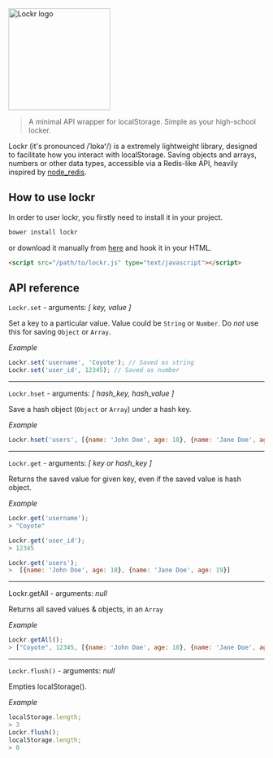 <img src="http://i.imgur.com/w1wyawR.png?1" alt="Lockr logo" style="width: 200px;"/>

> A minimal API wrapper for localStorage. Simple as your high-school locker.

Lockr (it's pronounced /ˈlɒkəʳ/) is a extremely lightweight library, designed to facilitate how you interact with localStorage. Saving objects and arrays, numbers or other data types, accessible via a Redis-like API, heavily inspired by [node_redis](https://github.com/mranney/node_redis/).

## How to use lockr

In order to user lockr, you firstly need to install it in your project.

```js
bower install lockr
```

or download it manually from [here](https://raw2.github.com/tsironis/lockr/master/lockr.js) and hook it in your HTML.

```html
<script src="/path/to/lockr.js" type="text/javascript"></script>
```

## API reference

```Lockr.set``` - arguments: *[ key, value ]*

Set a key to a particular value. Value could be ```String``` or ```Number```. Do *not* use this for saving ```Object``` or ```Array```.

*Example*

```js
Lockr.set('username', 'Coyote'); // Saved as string
Lockr.set('user_id', 12345); // Saved as number
```

---

```Lockr.hset``` - arguments: *[ hash_key, hash_value ]*

Save a hash object (```Object``` or ```Array```) under a hash key.

*Example*

```js
Lockr.hset('users', [{name: 'John Doe', age: 18}, {name: 'Jane Doe', age: 19}]);
```

---

```Lockr.get``` - arguments: *[ key or hash_key ]*

Returns the saved value for given key, even if the saved value is hash object.

*Example*
```js
Lockr.get('username');
> "Coyote"

Lockr.get('user_id');
> 12345

Lockr.get('users');
>  [{name: 'John Doe', age: 18}, {name: 'Jane Doe', age: 19}]
```

---

Lockr.getAll - arguments: *null*

Returns all saved values & objects, in an ```Array```

*Example*

```js
Lockr.getAll();
> ["Coyote", 12345, [{name: 'John Doe', age: 18}, {name: 'Jane Doe', age: 19}]]
```

---

```Lockr.flush()``` - arguments: *null*

Empties localStorage().

*Example*

```js
localStorage.length;
> 3
Lockr.flush();
localStorage.length;
> 0
```
